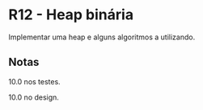 # R12 - Heap binária

Implementar uma heap e alguns algoritmos a utilizando.

## Notas
10.0 nos testes.

10.0 no design.
